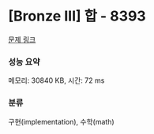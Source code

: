 # [Bronze III] 합 - 8393 

[문제 링크](https://www.acmicpc.net/problem/8393) 

### 성능 요약

메모리: 30840 KB, 시간: 72 ms

### 분류

구현(implementation), 수학(math)

